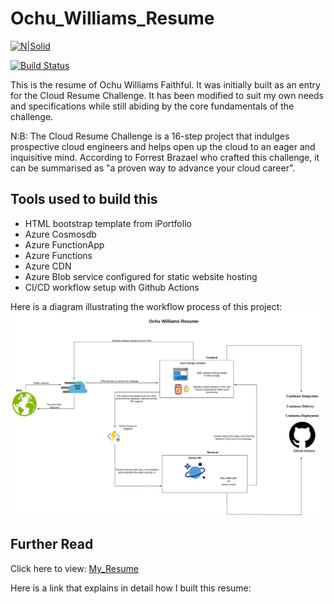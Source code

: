 # Ochu_Williams_Resume

[![N|Solid](https://cldup.com/dTxpPi9lDf.thumb.png)](https://nodesource.com/products/nsolid)

[![Build Status](https://travis-ci.org/joemccann/dillinger.svg?branch=master)](https://travis-ci.org/joemccann/dillinger)

This is the resume of Ochu Williams Faithful.
It was initially built as an entry for the Cloud Resume Challenge. It has been modified to suit my own needs and specifications while still abiding by the core fundamentals of the challenge.

N:B: The Cloud Resume Challenge is a 16-step project that indulges prospective cloud engineers and helps open up the cloud to an eager and inquisitive mind. 
According to Forrest Brazael who crafted this challenge, it can be summarised as "a proven way to advance your cloud career".

## Tools used to build this

- HTML bootstrap template from iPortfolio 
- Azure Cosmosdb
- Azure FunctionApp
- Azure Functions
- Azure CDN
- Azure Blob service configured for static website hosting
- CI/CD workflow setup with Github Actions

Here is a diagram illustrating the workflow process of this project:
![Ochu_Williams_Resume_Workflow](/frontend/assets/img/OchuWilliams_Resume.jpg "Resume_Workflow_Image")

## Further Read
Click here to view: [My_Resume](https://www.williamsochu.me)

Here is a link that explains in detail how I built this resume: 

